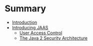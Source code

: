 # Summary

* [Introduction](README.md)
* [Introducing JAAS](introducing-jaas.md)
  * [User Access Control](introducing-jaas/user-access-control.md)
  * [The Java 2 Security Architecture](introducing-jaas/the-java-2-security-architecture.md)


